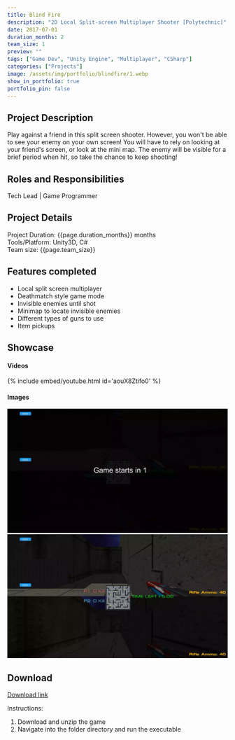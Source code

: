 ```yaml
---
title: Blind Fire 
description: "2D Local Split-screen Multiplayer Shooter [Polytechnic]"
date: 2017-07-01
duration_months: 2
team_size: 1
preview: ""
tags: ["Game Dev", "Unity Engine", "Multiplayer", "CSharp"]
categories: ["Projects"]
image: /assets/img/portfolio/blindfire/1.webp
show_in_portfolio: true
portfolio_pin: false
---
```


## **Project Description**
Play against a friend in this split screen shooter. However, you won't be able to see your enemy on your own screen! You will have to rely on looking at your friend's screen, or look at the mini map. The enemy will be visible for a brief period when hit, so take the chance to keep shooting!

## **Roles and Responsibilities**
Tech Lead | Game Programmer  

## **Project Details**
Project Duration: {{page.duration_months}} months  
Tools/Platform: Unity3D, C#  
Team size: {{page.team_size}}  

## Features completed  
- Local split screen multiplayer
- Deathmatch style game mode
- Invisible enemies until shot
- Minimap to locate invisible enemies
- Different types of guns to use
- Item pickups

## **Showcase**
#### Videos  
{% include embed/youtube.html id='aouX8Ztifo0' %}  

#### Images  
![](/assets/img/portfolio/blindfire/2.webp)  
![](/assets/img/portfolio/blindfire/3.webp)  

## **Download**
[Download link](https://drive.google.com/file/d/1ojX0DB-tb6JFzU-l7fMPrk5EpGgMMP2-/view?usp=sharing)  

 Instructions:
 1. Download and unzip the game
 2. Navigate into the folder directory and run the executable
